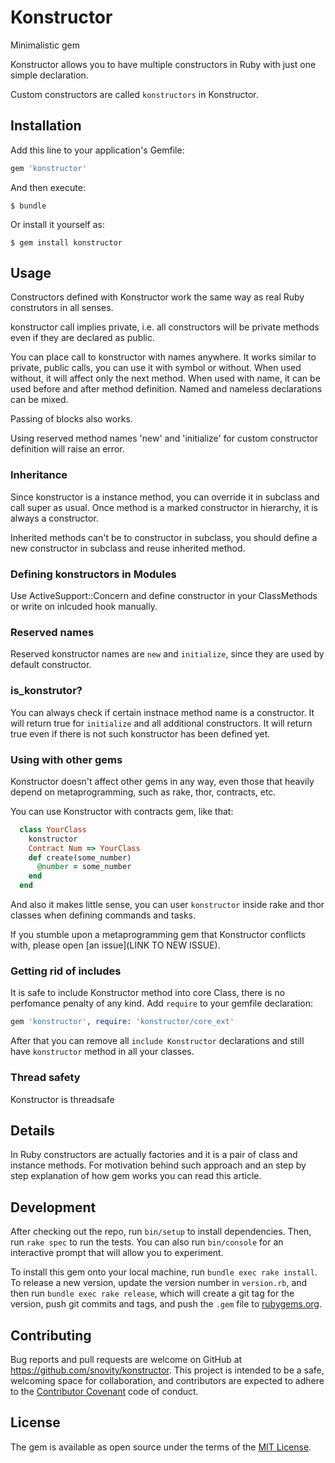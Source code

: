 # Konstructor

Minimalistic gem

Konstructor allows you to have multiple constructors in Ruby with just one
simple declaration.

Custom constructors are called `konstructors` in Konstructor.

## Installation

Add this line to your application's Gemfile:

```ruby
gem 'konstructor'
```

And then execute:

    $ bundle

Or install it yourself as:

    $ gem install konstructor

## Usage

Constructors defined with Konstructor work the same way as real Ruby 
construtors in all senses.
 
konstructor call implies private, i.e. all constructors will be private methods even if they
are declared as public.

You can place call to konstructor with names anywhere. It works similar to private, 
public calls, you can use it with symbol or without.
When used without, it will affect only the next method. When used with name, 
it can be used before and after method definition. Named and nameless declarations can be mixed.

Passing of blocks also works.

Using reserved method names 'new' and 'initialize' for custom constructor definition will raise an error.

### Inheritance

Since konstructor is a instance method, you can override it in subclass and call super as usual. Once method is
a marked constructor in hierarchy, it is always a constructor.

Inherited methods can't be to constructor in subclass, you should define a new constructor in subclass
and reuse inherited method.

### Defining konstructors in Modules

Use ActiveSupport::Concern and define constructor in your ClassMethods or write on inlcuded hook manually.

### Reserved names
Reserved konstructor names are `new` and `initialize`, since they are used by default constructor.

### is_konstrutor?

You can always check if certain instnace method name is a constructor. It will return true for `initialize` and
all additional constructors. It will return true even if there is not such konstructor has been defined yet.

### Using with other gems

Konstructor doesn't affect other gems in any way, even those that heavily depend on metaprogramming,
such as rake, thor, contracts, etc.

You can use Konstructor with contracts gem, like that:
```ruby
  class YourClass
    konstructor
    Contract Num => YourClass
    def create(some_number)
      @number = some_number
    end
  end    
```
  
And also it makes little sense, you can user `konstructor` inside rake and 
thor classes when defining commands and tasks.

If you stumble upon a metaprogramming gem that Konstructor conflicts with,
please open [an issue](LINK TO NEW ISSUE). 
  
### Getting rid of includes
  
It is safe to include Konstructor method into core Class, 
there is no perfomance penalty of any kind.
Add `require` to your gemfile declaration: 

```ruby
gem 'konstructor', require: 'konstructor/core_ext'
```
After that you can remove all `include Konstructor` declarations and
still have `konstructor` method in all your classes. 

### Thread safety

Konstructor is threadsafe

## Details

In Ruby constructors are actually factories and it is a pair of class and instance methods. For motivation 
behind such approach and an step by step explanation of how gem works you can read this article.

## Development

After checking out the repo, run `bin/setup` to install dependencies. Then, run `rake spec` to run the tests. You can also run `bin/console` for an interactive prompt that will allow you to experiment.

To install this gem onto your local machine, run `bundle exec rake install`. To release a new version, update the version number in `version.rb`, and then run `bundle exec rake release`, which will create a git tag for the version, push git commits and tags, and push the `.gem` file to [rubygems.org](https://rubygems.org).

## Contributing

Bug reports and pull requests are welcome on GitHub at https://github.com/snovity/konstructor. This project is intended to be a safe, welcoming space for collaboration, and contributors are expected to adhere to the [Contributor Covenant](http://contributor-covenant.org) code of conduct.


## License

The gem is available as open source under the terms of the [MIT License](http://opensource.org/licenses/MIT).

